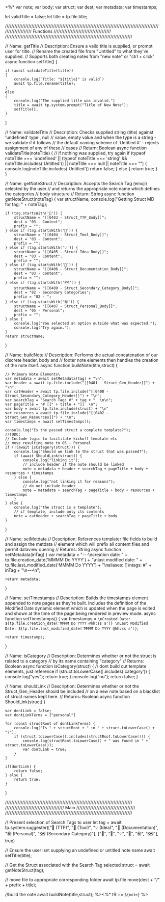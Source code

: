 <%* 
var note;
var body;
var struct;
var dest;
var metadata;
var timestamps;

let validTitle = false;
let title = tp.file.title;

//////////////////////////////////////////////////////////////////////////////////////////////////////////////////// Functions /////////////////////////////////////
//////////////////////////////////////////////////////////////////////////////////

// Name: getTitle
// Description: Ensure a valid title is supplied, or prompt user for title.
// Rename the created file from "Untitled" to what they've supplied.
// Supports both creating notes from "new note" or "ctrl + click"
async function setTitle() {

	if (await validateTitle(title)) 
	{
		console.log(`Title: "${title}" is valid`)
		await tp.file.rename(title);
	}
	else 
	{
		console.log("The supplied title was invalid.")
		title = await tp.system.prompt("Title of New Note");
		setTitle();
	}
}

// Name: validateTitle
// Description: Checks supplied string (title) against 'undefined' type , null 
// value, empty value and when the type is a string - we validate if it follows 
// the default naming scheme of 'Untitled #' - rejects assignment of any of these 
// cases
// Return: Boolean
async function validateTitle(noteTitle) {
	// if nothing was supplied, try again
	if (typeof noteTitle === 'undefined' || (typeof noteTitle === 'string' && noteTitle.includes('Untitled')) || noteTitle === null || noteTitle === "") 
	{
		console.log(noteTitle.includes('Untitled'))
		return false;
	} 
	else 
	{
		return true;
	}
}

// Name: getNoteStruct
// Description: Accepts the Search Tag (emoji) selected by the user
// and returns the appropriate note name which defines the categories
// body structure
// Return: String
async function getNoteStruct(noteTag) {
	var structName;
	console.log("Getting Struct MD for tag: " + noteTag);
	
	if (tag.startsWith('📕')) {
		structName = "[[0403 - Struct_TTP_Body]]";
		dest = "03 - Content";
		prefix = "";
	} else if (tag.startsWith('🧰')) {
		structName = "[[0404 - Struct_Tool_Body]]";
		dest = "03 - Content";
		prefix = "";
	} else if (tag.startsWith('💡')) {
		structName = "[[0405 - Struct_Idea_Body]]";
		dest = "03 - Content";
		prefix = "";
	} else if (tag.startsWith('📖')) {
		structName = "[[0406 - Struct_Documentation_Body]]";
		dest = "03 - Content";
		prefix = "";
	} else if (tag.startsWith('🗺')) {
		structName = "[[0409 - Struct_Secondary_Category_Body]]";
		dest = "02 - Secondary Categories";
		prefix = "02 - ";
	} else if (tag.startsWith('㊙️')) {
		structName = "[[0407 - Struct_Personal_Body]]";
		dest = "05 - Personal";
		prefix = "";
	} else {
		console.log("You selected an option outside what was expected.");
		console.log("Try again.");
	}
	return structName;
}

// Name: buildNote
// Description: Performs the actual concatenation of our discrete header, body and 
// footer note elements then handles the creation of the note itself.
async function buildNote(title,struct) {

	// Primary Note Elements\
	var metadata = await setMetadata(tag) + "\n";
	var header = await tp.file.include("[[0401 - Struct_Gen_Header]]") + "\n";
	var catHeader = await tp.file.include("[[0408 - Struct_Secondary_Category_Header]]") + "\n";
	var searchTag = "Search Tag: #" + tag + "  \n\n";
	var pageTitle = "# [[" + title + "]]  \n";
	var body = await tp.file.include(struct) + "\n"
	var resources = await tp.file.include("[[0402 - Struct_Gen_Resources]]") + "\n";
	var timestamps = await setTimestamps();
	
	console.log("Is the passed struct a complete template?");
	//TODO: 
	// Include logic to facilitate kickoff template etc
	// move resulting note to 05 - Personal
	if (!(await isCategory(struct))) {
		console.log("Should we link to the struct that was passed?");
		if (await ShouldLink(struct)) {
			console.log("linking it");
			// include header if the note should be linked
			note = metadata + header + searchTag + pageTitle + body + resources + timestamps
		} else {
			console.log("not linking it for reasons");
			// do not include header 
			note = metadata + searchTag + pageTitle + body + resources + timestamps
		}
	} else {
		console.log("the struct is a template");
		// if template, include only its contents
		note = catHeader + searchTag + pageTitle + body
	}
}

// Name: setMetdata
// Description: References templater file fields to build and assign the metdata
// element which will prefix all content files and permit dataview quering
// Returns: String
async function setMetadata(inTag) {
	var metadata = "---\ncreation date: " + tp.file.creation_date('MMMM Do YYYY') + "\nlast modified date: " + tp.file.last_modified_date('MMMM Do YYYY') + "\naliases: []\ntags: #" + inTag + "\n---\n";

	return metadata;
}

// Name: setTimestamps
// Description: Builds the timestamps element appended to note pages as they're built. Includes the definition of the Modified Date dynamic element which is updated when the page is edited and shown at the time of the page being rendered in preview mode.
async function setTimestamps() {
	var timestamps = `\nCreated Date: ${tp.file.creation_date('MMMM Do YYYY @hh:ss a')} \nLast Modified Date: ${tp.file.last_modified_date('MMMM Do YYYY @hh:ss a')}`;

	return timestamps;
}

// Name: isCategory
// Description: Determines whether or not the struct is related to a category
// by its name containing "category"
// Returns: Boolean
async function isCategory(struct) {
	// dont build out template elements, just reference
	if (struct.toLowerCase().includes('category')) {
		console.log("yes");
		return true;
	} 
	console.log("no");
	return false;
}

// Name: shouldLink
// Description: Determines whether or not the Struct_Gen_Header should be included
// on a new note based on a blacklist of struct names kept here.
// Returns: Boolean
async function ShouldLink(struct) {
	
	var dontLink = false;
	var dontLinkTerms = ["personal"]
	
	for (const structRoot of dontLinkTerms) {
  		console.log("Is " + structRoot + " in " + struct.toLowerCase() + "?");
		if (struct.toLowerCase().includes(structRoot.toLowerCase())) {
			console.log(structRoot.toLowerCase() + " was found in " + struct.toLowerCase());
			var dontLink = true;
		}
	}
	
	if(dontLink) {
		return false;
	} else {
		return true;
	}
}

//////////////////////////////////////////////////////////////////////////////////
////////////////////////////////////// Main //////////////////////////////////////
//////////////////////////////////////////////////////////////////////////////////

// Present selection of Search Tags to user
let tag = await tp.system.suggester(["📕 (TTP)", "🧰 (Tool)", "💡 (Idea)", "📖 (Documentation)", "㊙️ (Personal)", "🗺 (Secondary Category)"], ["📕", "🧰", "💡", "📖", "㊙️", "🗺"], true) 

// Ensure the user isnt supplying an undefined or untitled note name
await setTitle(title);

// Get the Struct associated with the Search Tag selected
struct = await getNoteStruct(tag);

// move file to appropriate corresponding folder
await tp.file.move(dest + "/" + prefix + title);

//build the note
await buildNote(title,struct);
%><%* tR += `${note}` %>
